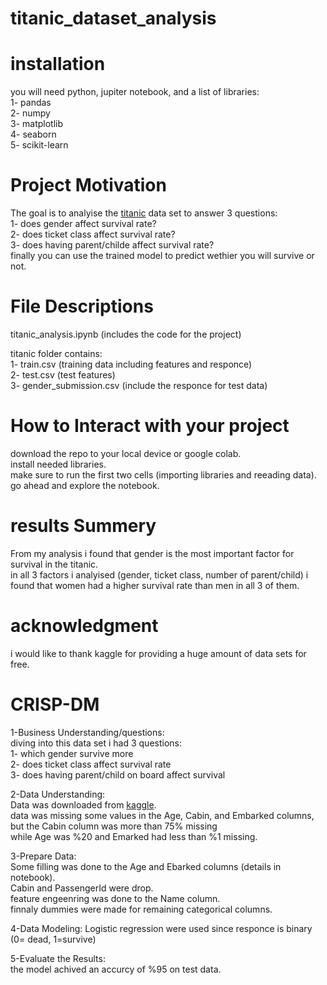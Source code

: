 # titanic_dataset_analysis
  
# installation  
you will need python, jupiter notebook, and a list of libraries:  
1- pandas  
2- numpy  
3- matplotlib  
4- seaborn  
5- scikit-learn  

# Project Motivation  
The goal is to analyise the [titanic](https://www.kaggle.com/c/titanic/data) data set to answer 3 questions:  
1- does gender affect survival rate?  
2- does ticket class affect survival rate?  
3- does having parent/childe affect survival rate?  
finally you can use the trained model to predict wethier you will survive or not.  

# File Descriptions  
titanic_analysis.ipynb (includes the code for the project)  

titanic folder contains:  
1- train.csv (training data including features and responce)  
2- test.csv (test features)  
3- gender_submission.csv (include the responce for test data)  

# How to Interact with your project  
download the repo to your local device or google colab.  
install needed libraries.  
make sure to run the first two cells (importing libraries and reeading data).  
go ahead and explore the notebook.  

# results Summery  
From my analysis i found that gender is the most important factor for survival in the titanic.  
in all 3 factors i analyised (gender, ticket class, number of parent/child) i found that women had a higher survival rate than men in all 3 of them.  

# acknowledgment  
i would like to thank kaggle for providing a huge amount of data sets for free.  

# CRISP-DM  
1-Business Understanding/questions:  
diving into this data set i had 3 questions:  
  1- which gender survive more  
  2- does ticket class affect survival rate  
  3- does having parent/child on board affect survival  
  
2-Data Understanding:  
Data was downloaded from [kaggle](https://www.kaggle.com/c/titanic/data).  
data was missing some values in the Age, Cabin, and Embarked columns, but the Cabin column was more than 75% missing  
while Age was %20 and Emarked had less than %1 missing.  

3-Prepare Data:  
Some filling was done to the Age and Ebarked columns (details in notebook).  
Cabin and PassengerId were drop.  
feature engeenring was done to the Name column.  
finnaly dummies were made for remaining categorical columns.  

4-Data Modeling:
Logistic regression were used since responce is binary (0= dead, 1=survive)  

5-Evaluate the Results:  
the model achived an accurcy of %95 on test data.











